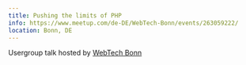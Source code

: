 ```yaml
---
title: Pushing the limits of PHP
info: https://www.meetup.com/de-DE/WebTech-Bonn/events/263059222/
location: Bonn, DE
---
```

Usergroup talk hosted by <a href="https://www.meetup.com/de-DE/WebTech-Bonn/">WebTech Bonn</a>
